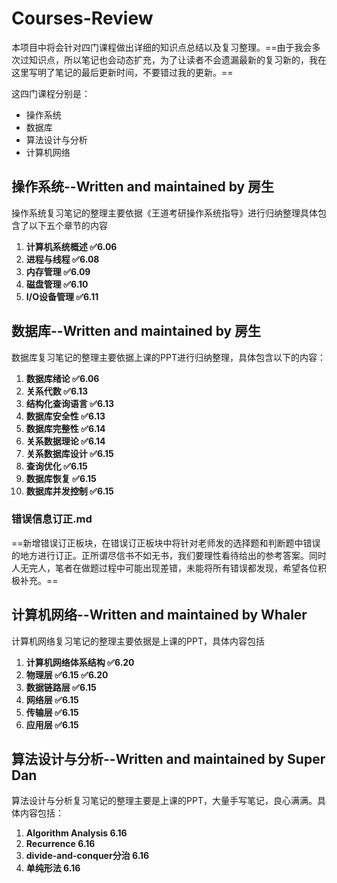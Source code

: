 # Courses-Review
本项目中将会针对四门课程做出详细的知识点总结以及复习整理。==由于我会多次过知识点，所以笔记也会动态扩充，为了让读者不会遗漏最新的复习新的，我在这里写明了笔记的最后更新时间，不要错过我的更新。==

这四门课程分别是：

- 操作系统
- 数据库
- 算法设计与分析
- 计算机网络

## 操作系统--Written and maintained by 房生

操作系统复习笔记的整理主要依据《王道考研操作系统指导》进行归纳整理具体包含了以下五个章节的内容

1. **计算机系统概述    ✅6.06**
2. **进程与线程       ✅6.08**
3. **内存管理         ✅6.09**
4. **磁盘管理         ✅6.10**
5. **I/O设备管理      ✅6.11**

## **数据库--Written and ma**intained by 房生

数据库复习笔记的整理主要依据上课的PPT进行归纳整理，具体包含以下的内容：

1. **数据库绪论        ✅6.06**
2. **关系代数          ✅6.13**
3. **结构化查询语言     ✅6.13**
4. **数据库安全性       ✅6.13**
5. **数据库完整性       ✅6.14**
6. **关系数据理论       ✅6.14**
7. **关系数据库设计      ✅6.15**
8. **查询优化           ✅6.15**
9. **数据库恢复         ✅6.15**
10. **数据库并发控制      ✅6.15**

### 错误信息订正.md

==新增错误订正板块，在错误订正板块中将针对老师发的选择题和判断题中错误的地方进行订正。正所谓尽信书不如无书，我们要理性看待给出的参考答案。同时人无完人，笔者在做题过程中可能出现差错，未能将所有错误都发现，希望各位积极补充。==

## 计算机网络--Written and maintained by Whaler

计算机网络复习笔记的整理主要依据是上课的PPT，具体内容包括

1. **计算机网络体系结构   ✅6.20**
2. **物理层           ✅6.15   ✅6.20**  
3. **数据链路层        ✅6.15**
4. **网络层           ✅6.15**
5. **传输层           ✅6.15**
6. **应用层           ✅6.15**

## 算法设计与分析--Written and maintained by Super Dan

算法设计与分析复习笔记的整理主要是上课的PPT，大量手写笔记，良心满满。具体内容包括：

1. **Algorithm Analysis  6.16**
2. **Recurrence 6.16**
3. **divide-and-conquer分治 6.16**
4. **单纯形法 6.16**
